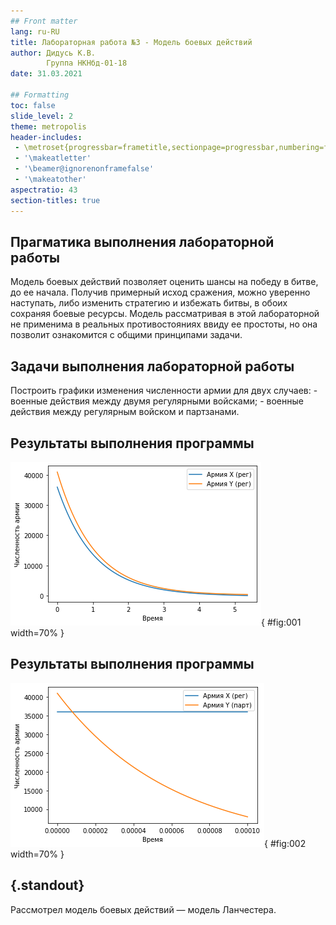 ```yaml
---
## Front matter
lang: ru-RU
title: Лабораторная работа №3 - Модель боевых действий
author: Дидусь К.В.
		Группа НКНбд-01-18
date: 31.03.2021

## Formatting
toc: false
slide_level: 2
theme: metropolis
header-includes: 
 - \metroset{progressbar=frametitle,sectionpage=progressbar,numbering=fraction}
 - '\makeatletter'
 - '\beamer@ignorenonframefalse'
 - '\makeatother'
aspectratio: 43
section-titles: true
---
```



## Прагматика выполнения лабораторной работы 

Модель боевых действий позволяет оценить шансы на победу в битве, до ее начала. Получив примерный исход сражения, можно уверенно наступать, либо изменить стратегию и избежать битвы, в обоих сохраняя боевые ресурсы. 
Модель рассматривая в этой лабораторной не применима в реальных противостояниях ввиду ее простоты, но она позволит ознакомится с общими принципами задачи.

## Задачи выполнения лабораторной работы
Построить графики изменения численности армии для двух случаев:
	- военные действия между двумя регулярными войсками;
	- военные действия между регулярным войском и партзанами. 

## Результаты выполнения программы

![1 случай](images/1.png){ #fig:001 width=70% }

## Результаты выполнения программы

![2 случай)](images/2.png){ #fig:002 width=70% }

## {.standout}

Рассмотрел  модель боевых действий — модель Ланчестера.